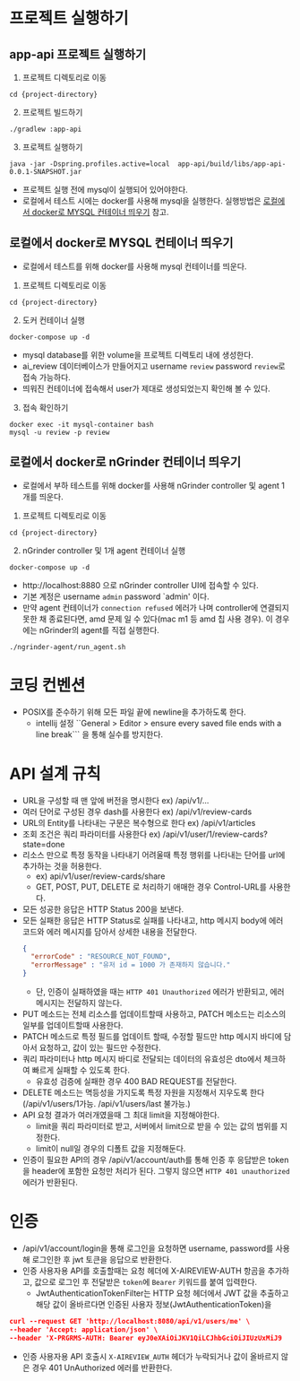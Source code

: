 # 프로젝트 실행하기

## app-api 프로젝트 실행하기

1. 프로젝트 디렉토리로 이동

```shell
cd {project-directory}
```

2. 프로젝트 빌드하기

```shell
./gradlew :app-api
```

3. 프로젝트 실행하기

```shell
java -jar -Dspring.profiles.active=local  app-api/build/libs/app-api-0.0.1-SNAPSHOT.jar
```

- 프로젝트 실행 전에 mysql이 실행되어 있어야한다.
- 로컬에서 테스트 시에는 docker를 사용해 mysql을 실행한다. 실행방법은 [로컬에서 docker로 MYSQL 컨테이너 띄우기](#로컬에서-docker로-mysql-컨테이너-띄우기) 참고.

## 로컬에서 docker로 MYSQL 컨테이너 띄우기

- 로컬에서 테스트를 위해 docker를 사용해 mysql 컨테이너를 띄운다.

1. 프로젝트 디렉토리로 이동

```shell
cd {project-directory}
```

2. 도커 컨테이너 실행

```shell
docker-compose up -d
```

- mysql database를 위한 volume을 프로젝트 디렉토리 내에 생성한다.
- ai_review 데이터베이스가 만들어지고 username `review` password `review`로 접속 가능하다.
- 띄워진 컨테이너에 접속해서 user가 제대로 생성되었는지 확인해 볼 수 있다.

3. 접속 확인하기

```shell
docker exec -it mysql-container bash
mysql -u review -p review
```

## 로컬에서 docker로 nGrinder 컨테이너 띄우기

- 로컬에서 부하 테스트를 위해 docker를 사용해 nGrinder controller 및 agent 1개를 띄운다.

1. 프로젝트 디렉토리로 이동

```shell
cd {project-directory}
```

2. nGrinder controller 및 1개 agent 컨테이너 실행

```shell
docker-compose up -d
```

- http://localhost:8880 으로 nGrinder controller UI에 접속할 수 있다.
- 기본 계정은 username `admin` password `admin' 이다.
- 만약 agent 컨테이너가 `connection refused` 에러가 나며 controller에 연결되지 못한 채 종료된다면, amd 문제 일 수 있다(mac m1 등 amd 칩 사용 경우). 이 경우에는
  nGrinder의 agent를 직접 실행한다.

``` 
./ngrinder-agent/run_agent.sh
```

# 코딩 컨벤션

- POSIX를 준수하기 위해 모든 파일 끝에 newline을 추가하도록 한다.
    - intellij 설정 ``General > Editor > ensure every saved file ends with a line break``` 을 통해 실수를 방지한다.

# API 설계 규칙

- URL을 구성할 때 맨 앞에 버전을 명시한다 ex) /api/v1/...
- 여러 단어로 구성된 경우 dash를 사용한다 ex) /api/v1/review-cards
- URL의 Entity를 나타내는 구문은 복수형으로 한다 ex) /api/v1/articles
- 조회 조건은 쿼리 파라미터를 사용한다 ex) /api/v1/user/1/review-cards?state=done
- 리소스 만으로 특정 동작을 나타내기 어려울때 특정 행위를 나타내는 단어를 url에 추가하는 것을 허용한다.
    - ex) api/v1/user/review-cards/share
    - GET, POST, PUT, DELETE 로 처리하기 애매한 경우 Control-URL를 사용한다.
- 모든 성공한 응답은 HTTP Status 200을 보낸다.
- 모든 실패한 응답은 HTTP Status로 실패를 나타내고, http 메시지 body에 에러 코드와 에러 메시지를 담아서 상세한 내용을 전달한다.
    ```json
    {
      "errorCode" : "RESOURCE_NOT_FOUND",
      "errorMessage" : "유저 id = 1000 가 존재하지 않습니다."
    }
    ```
    - 단, 인증이 실패하였을 때는 ```HTTP 401 Unauthorized``` 에러가 반환되고, 에러 메시지는 전달하지 않는다.
- PUT 메소드는 전체 리소스를 업데이트할때 사용하고, PATCH 메소드는 리소스의 일부를 업데이트할때 사용한다.
- PATCH 메소드로 특정 필드를 업데이트 할때, 수정할 필드만 http 메시지 바디에 담아서 요청하고, 값이 있는 필드만 수정한다.
- 쿼리 파라미터나 http 메시지 바디로 전달되는 데이터의 유효성은 dto에서 체크하여 빠르게 실패할 수 있도록 한다.
    - 유효성 검증에 실패한 경우 400 BAD REQUEST를 전달한다.
- DELETE 메소드는 멱등성을 가지도록 특정 자원을 지정해서 지우도록 한다(/api/v1/users/1가능. /api/v1/users/last 불가능.)
- API 요청 결과가 여러개였을때 그 최대 limit을 지정해야한다.
    - limit을 쿼리 파라미터로 받고, 서버에서 limit으로 받을 수 있는 값의 범위를 지정한다.
    - limit이 null일 경우의 디폴트 값을 지정해둔다.
- 인증이 필요한 API의 경우 /api/v1/account/auth를 통해 인증 후 응답받은 token을 header에 포함한 요청만 처리가 된다. 그렇지 않으면 ```HTTP 401 unauthorized```
  에러가 반환된다.

# 인증

- /api/v1/account/login을 통해 로그인을 요청하면 username, password를 사용해 로그인한 후 jwt 토큰을 응답으로 반환한다.
- 인증 사용자용 API를 호출할때는 요청 헤더에 X-AIREVIEW-AUTH 항곰을 추가하고, 값으로 로그인 후 전달받은 `token`에 `Bearer` 키워드를 붙여 입력한다.
    - JwtAuthenticationTokenFilter는 HTTP 요청 헤더에서 JWT 값을 추출하고 해당 값이 올바르다면 인증된 사용자 정보(JwtAuthenticationToken)을

```json
curl --request GET 'http://localhost:8080/api/v1/users/me' \
--header 'Accept: application/json' \
--header 'X-PRGRMS-AUTH: Bearer eyJ0eXAiOiJKV1QiLCJhbGciOiJIUzUxMiJ9
```

- 인증 사용자용 API 호출시 ```X-AIREVIEW_AUTH``` 헤더가 누락되거나 값이 올바르지 않은 경우 401 UnAuthorized 에러를 반환한다.
